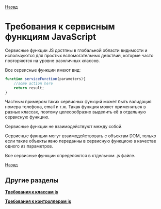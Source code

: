 [Назад](../javascript-requirements.md)

# Требования к сервисным функциям JavaScript

Сервисные функции JS достпны в глобальной области видимости и используются для простых вспомогательных действий, которые часто повторяются на уровне разнличных классов.

Все сервисные функции имеют вид:

```js
function serviceFunction(parameters){
    //some action here
    return result;
}
```

Частным примером таких сервисных функций может быть валидация номера телефона, email и т.ж. Такая функция может применяться в разных классах, поэтому целесообразно выделить её в отдельную сервисную функцию.

Сервисные функции не взаимодействуют между собой.

Сервисные фукнции могут взаимодействовать с объектам DOM, только если такие объекты явно переданны в сервисную функциою в качестве одного из параметров.

Все сервисные функции определяются в отдельном .js файле.  

[Назад](../javascript-requirements.md)

## Другие разделы

[**Требования к классам js**](class.md)
 
[**Требования к контроллерам js**](controller.md)